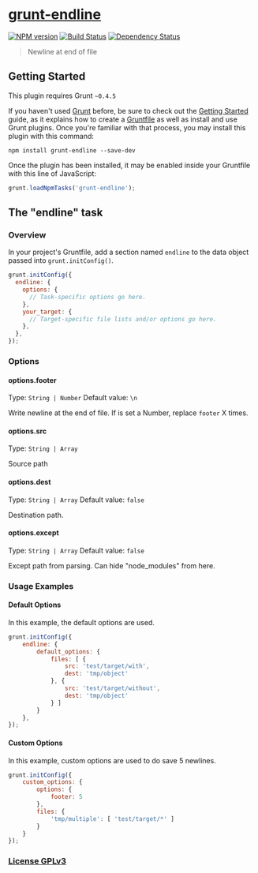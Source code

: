 # [grunt-endline](http://supergiovane.tk/#/grunt-endline)

[![NPM version](https://badge.fury.io/js/grunt-endline.svg)](http://badge.fury.io/js/grunt-endline)
[![Build Status](https://travis-ci.org/hex7c0/grunt-endline.svg)](https://travis-ci.org/hex7c0/grunt-endline)
[![Dependency Status](https://david-dm.org/hex7c0/grunt-endline/status.svg)](https://david-dm.org/hex7c0/grunt-endline)

> Newline at end of file

## Getting Started
This plugin requires Grunt `~0.4.5`

If you haven't used [Grunt](http://gruntjs.com/) before, be sure to check out the [Getting Started](http://gruntjs.com/getting-started) guide, as it explains how to create a [Gruntfile](http://gruntjs.com/sample-gruntfile) as well as install and use Grunt plugins. Once you're familiar with that process, you may install this plugin with this command:

```shell
npm install grunt-endline --save-dev
```

Once the plugin has been installed, it may be enabled inside your Gruntfile with this line of JavaScript:

```js
grunt.loadNpmTasks('grunt-endline');
```

## The "endline" task

### Overview
In your project's Gruntfile, add a section named `endline` to the data object passed into `grunt.initConfig()`.

```js
grunt.initConfig({
  endline: {
    options: {
      // Task-specific options go here.
    },
    your_target: {
      // Target-specific file lists and/or options go here.
    },
  },
});
```

### Options

#### options.footer
Type: `String | Number`
Default value: `\n`

Write newline at the end of file.
If is set a Number, replace `footer` X times.

#### options.src
Type: `String | Array`

Source path

#### options.dest
Type: `String | Array`
Default value: `false`

Destination path.

#### options.except
Type: `String | Array`
Default value: `false`

Except path from parsing.
Can hide "node_modules" from here.

### Usage Examples

#### Default Options
In this example, the default options are used.

```js
grunt.initConfig({
    endline: {
        default_options: {
            files: [ {
                src: 'test/target/with',
                dest: 'tmp/object'
            }, {
                src: 'test/target/without',
                dest: 'tmp/object'
            } ]
        }
    },
});

```

#### Custom Options
In this example, custom options are used to do save 5 newlines.

```js
grunt.initConfig({
    custom_options: {
        options: {
            footer: 5
        },
        files: {
            'tmp/multiple': [ 'test/target/*' ]
        }
    }
});
```

### [License GPLv3](http://opensource.org/licenses/GPL-3.0)
